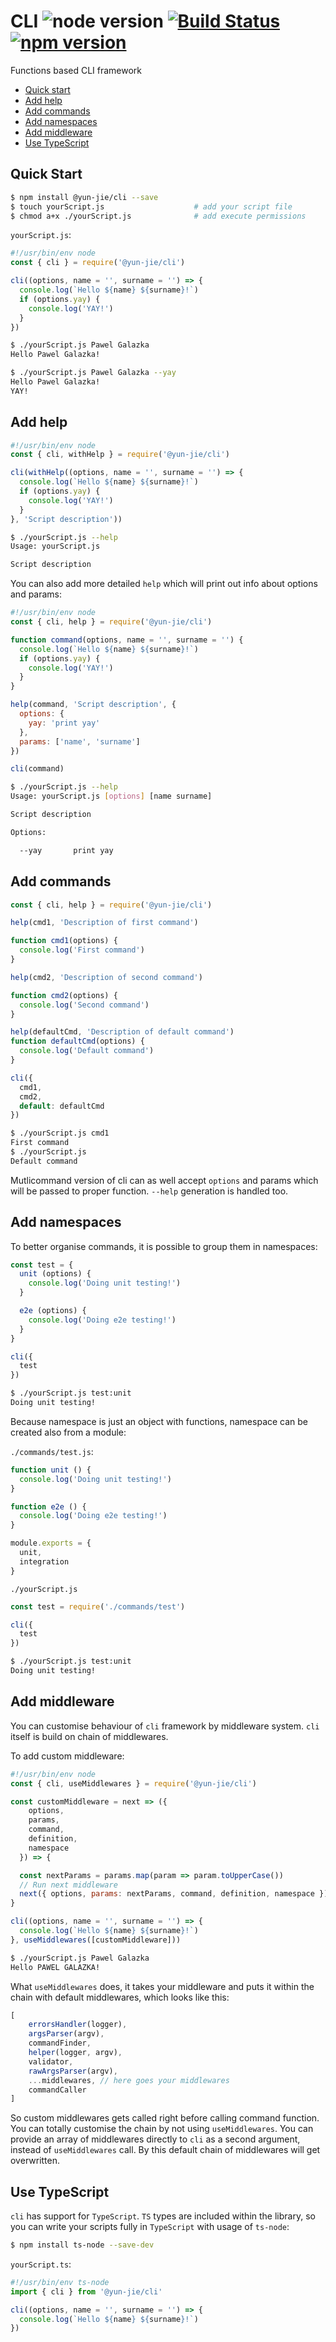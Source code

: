 # CLI ![node version](https://img.shields.io/node/v/%40pawelgalazka%2Fcli.svg) [![Build Status](https://travis-ci.org/pawelgalazka/cli.svg?branch=master)](https://travis-ci.org/pawelgalazka/cli) [![npm version](https://badge.fury.io/js/%40pawelgalazka%2Fcli.svg)](https://badge.fury.io/js/%40pawelgalazka%2Fcli)
Functions based CLI framework

- [Quick start](#quick-start)
- [Add help](#add-help)
- [Add commands](#add-commands)
- [Add namespaces](#add-namespaces)
- [Add middleware](#add-middleware)
- [Use TypeScript](#use-typescript)

## Quick Start

```sh
$ npm install @yun-jie/cli --save
$ touch yourScript.js                    # add your script file
$ chmod a+x ./yourScript.js              # add execute permissions
```

`yourScript.js`:
```js
#!/usr/bin/env node
const { cli } = require('@yun-jie/cli')

cli((options, name = '', surname = '') => {
  console.log(`Hello ${name} ${surname}!`)
  if (options.yay) {
    console.log('YAY!')
  }
})
```

```sh
$ ./yourScript.js Pawel Galazka
Hello Pawel Galazka!
```

```sh
$ ./yourScript.js Pawel Galazka --yay
Hello Pawel Galazka!
YAY!
```

## Add help

```js
#!/usr/bin/env node
const { cli, withHelp } = require('@yun-jie/cli')

cli(withHelp((options, name = '', surname = '') => {
  console.log(`Hello ${name} ${surname}!`)
  if (options.yay) {
    console.log('YAY!')
  }
}, 'Script description'))
```

```sh
$ ./yourScript.js --help
Usage: yourScript.js

Script description
```

You can also add more detailed `help` which will print out info
about options and params:

```js
#!/usr/bin/env node
const { cli, help } = require('@yun-jie/cli')

function command(options, name = '', surname = '') {
  console.log(`Hello ${name} ${surname}!`)
  if (options.yay) {
    console.log('YAY!')
  }  
}

help(command, 'Script description', {
  options: {
    yay: 'print yay'
  },
  params: ['name', 'surname']
})

cli(command)
```

```sh
$ ./yourScript.js --help
Usage: yourScript.js [options] [name surname]

Script description

Options:

  --yay       print yay
```

## Add commands

```js
const { cli, help } = require('@yun-jie/cli')

help(cmd1, 'Description of first command')

function cmd1(options) {
  console.log('First command')
}

help(cmd2, 'Description of second command')

function cmd2(options) {
  console.log('Second command')
}

help(defaultCmd, 'Description of default command')
function defaultCmd(options) {
  console.log('Default command')
}

cli({
  cmd1,
  cmd2,
  default: defaultCmd
})
```

```sh
$ ./yourScript.js cmd1
First command
$ ./yourScript.js
Default command
```

Mutlicommand version of cli can as well accept `options` and params which
will be passed to proper function. `--help` generation is handled too.

## Add namespaces

To better organise commands, it is possible to group them in namespaces:

```js
const test = {
  unit (options) {
    console.log('Doing unit testing!')
  }

  e2e (options) {
    console.log('Doing e2e testing!')
  }
}

cli({
  test
})
```

```sh
$ ./yourScript.js test:unit
Doing unit testing!
```

Because namespace is just an object with functions, namespace 
can be created also from a module:

`./commands/test.js`:
```javascript
function unit () {
  console.log('Doing unit testing!')
}

function e2e () {
  console.log('Doing e2e testing!')
}

module.exports = {
  unit,
  integration
}
```

`./yourScript.js`
```js
const test = require('./commands/test')

cli({
  test
})
```

```bash
$ ./yourScript.js test:unit
Doing unit testing!
```

## Add middleware

You can customise behaviour of `cli` framework by middleware system. `cli`
itself is build on chain of middlewares.

To add custom middleware:

```js
#!/usr/bin/env node
const { cli, useMiddlewares } = require('@yun-jie/cli')

const customMiddleware = next => ({ 
    options, 
    params,
    command,
    definition, 
    namespace
  }) => {

  const nextParams = params.map(param => param.toUpperCase())
  // Run next middleware
  next({ options, params: nextParams, command, definition, namespace })
}

cli((options, name = '', surname = '') => {
  console.log(`Hello ${name} ${surname}!`)
}, useMiddlewares([customMiddleware]))
```

```sh
$ ./yourScript.js Pawel Galazka
Hello PAWEL GALAZKA!
```

What `useMiddlewares` does, it takes your middleware and puts it within the chain
with default middlewares, which looks like this:

```js
[
    errorsHandler(logger),
    argsParser(argv),
    commandFinder,
    helper(logger, argv),
    validator,
    rawArgsParser(argv),
    ...middlewares, // here goes your middlewares
    commandCaller
]
```

So custom middlewares gets called right before calling command function. You
can totally customise the chain by not using `useMiddlewares`. You can provide an array
of middlewares directly to `cli` as a second argument, instead of `useMiddlewares` call.
By this default chain of middlewares will get overwritten.

## Use TypeScript

`cli` has support for `TypeScript`. `TS` types are included within the
library, so you can write your scripts fully in `TypeScript` with usage
of `ts-node`:

```sh
$ npm install ts-node --save-dev
```

`yourScript.ts`:
```ts
#!/usr/bin/env ts-node
import { cli } from '@yun-jie/cli'

cli((options, name = '', surname = '') => {
  console.log(`Hello ${name} ${surname}!`)
})
```
